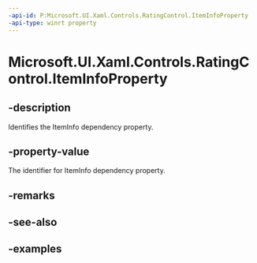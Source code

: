 ```yaml
---
-api-id: P:Microsoft.UI.Xaml.Controls.RatingControl.ItemInfoProperty
-api-type: winrt property
---
```


<!-- Property syntax.
public DependencyProperty ItemInfoProperty { get; }
-->

# Microsoft.UI.Xaml.Controls.RatingControl.ItemInfoProperty

## -description

Identifies the ItemInfo dependency property.

## -property-value

The identifier for ItemInfo dependency property.

## -remarks

## -see-also

## -examples

